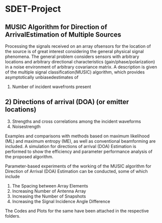 # SDET-Project

## MUSIC Algorithm for Direction of ArrivalEstimation of Multiple Sources

Processing   the   signals   received   on   an   array   ofsensors   for   the   location   of   the   source   is   of   great   interest considering the general physical signal phenomena. The general problem considers sensors with arbitrary locations and arbitrary directional  characteristics  (gain/phase/polarization)  in  a  noise environment  of  arbitrary  covariance  matrix. A   description   is   given   of   the   multiple   signal   classification(MUSIC)   algorithm,   which   provides   asymptotically   unbiasedestimates   of   

  1)   Number   of   incident   wavefronts   present
  ## 2)   Directions  of  arrival  (DOA)  (or  emitter  locations)
  3)   Strengths and  cross  correlations  among  the  incident  waveforms  
  4)   Noisestrength  

Examples  and  comparisons  with  methods  based  on maximum likelihood (ML) and maximum entropy (ME), as well as  conventional  beamforming  are  included.  A  simulation  for directions of arrival (DOA) Estimation is performed to show the efficiency  and  parameter  performance  analysis  of  the  proposed algorithm.

Parameter-based experiments of the working of the MUSIC algorithm  for  Direction  of  Arrival  (DOA)  Estimation  can  be conducted, some of which include

  1)  The Spacing between Array Elements
  2)  Increasing Number of Antenna Array
  3)  Increasing the Number of Snapshots
  4)  Increasing the Signal Incidence Angle Difference

The Codes and Plots for the same have been attached in the respective folders.
